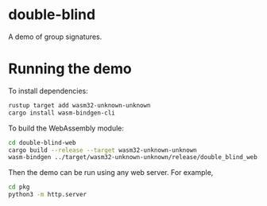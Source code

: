 double-blind
============

A demo of group signatures.

Running the demo
================
To install dependencies:
```sh
rustup target add wasm32-unknown-unknown
cargo install wasm-bindgen-cli
```

To build the WebAssembly module:
```sh
cd double-blind-web
cargo build --release --target wasm32-unknown-unknown
wasm-bindgen ../target/wasm32-unknown-unknown/release/double_blind_web.wasm --out-dir pkg --target web
```

Then the demo can be run using any web server.  For example,
```sh
cd pkg
python3 -m http.server
```
